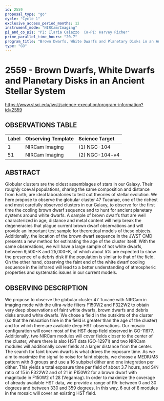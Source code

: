 ```yaml
---
id: 2559
proposal_type: "go"
cycle: "Cycle 1"
exclusive_access_period_months: 12
instrument_mode: "NIRCam/Imaging"
pi_and_co_pis: "PI: Ilaria Caiazzo  Co-PI: Harvey Richer"
prime_parallel_time_hours: "20.7"
program_title: "Brown Dwarfs, White Dwarfs and Planetary Disks in an Ancient Stellar System"
type: "GO"
---
```

# 2559 - Brown Dwarfs, White Dwarfs and Planetary Disks in an Ancient Stellar System
https://www.stsci.edu/jwst/science-execution/program-information?id=2559
## OBSERVATIONS TABLE
| Label | Observing Template | Science Target |
| :---- | :----------------- | :------------- |
| 1     | NIRCam Imaging     | (1) NGC-104    |
| 51    | NIRCam Imaging     | (2) NGC-104-v4 |

## ABSTRACT

Globular clusters are the oldest assemblages of stars in our Galaxy. Their roughly coeval populations, sharing the same composition and distance from Earth, are ideal laboratories to test out theories of stellar evolution. We here propose to observe the globular cluster 47 Tucanae, one of the richest and most carefully observed clusters in our Galaxy, to observe for the first time the cooling brown dwarf sequence and to hunt for ancient planetary systems around white dwarfs. A sample of brown dwarfs that are well characterized in age, distance and metal content will help break the degeneracies that plague current brown dwarf observations and will provide an important test sample for theoretical models of these objects. Additionally, the location of the brown dwarf sequence in the JWST CMD presents a new method for estimating the age of the cluster itself. With the same observations, we will have a large sample of hot white dwarfs, between 9,500~K and 25,000~K, of which about 5% are expected to show the presence of a debris disk if the population is similar to that of the field. On the other hand, observing the faint end of the white dwarf cooling sequence in the infrared will lead to a better understanding of atmospheric properties and systematic issues in our current models.

## OBSERVING DESCRIPTION

We propose to observe the globular cluster 47 Tucane with NIRCam in imaging mode with the ultra-wide filters F150W2 and F322W2 to obtain very deep observations of faint white dwarfs, brown dwarfs and debris disks around white dwarfs.
We chose a field in the outskirts of the cluster (so that the relaxation time in the field is greater than the age of the cluster) and for which there are available deep HST observations. Our mosaic configuration will cover most of the HST deep field observed in GO-11677. Additionally, two NIRCam modules will cover fields closer to the center of the cluster, where there is also HST data (GO-12971) and two NIRCam modules will additionally cover fields at a larger distance from the center.
The search for faint brown dwarfs is what drives the exposure time. As we aim to maximize the signal to noise for faint objects, we choose a MEDIUM8 pattern with 8 groups and use a 16 subpixel dither and one integration per dither. This yields a total exposure time per field of about 3.7 hours, and S/N ratio of 15 in F322W2 and of 21 in F150W2 for a brown dwarf with magnitude in F150W2 of 28 (Vegamag).
In order to maximize the coverage of already available HST data, we provide a range of PA: between 0 and 30 degrees and between 330 and 359 degrees. In this way, 6 out of 8 modules in the mosaic will cover an existing HST field.